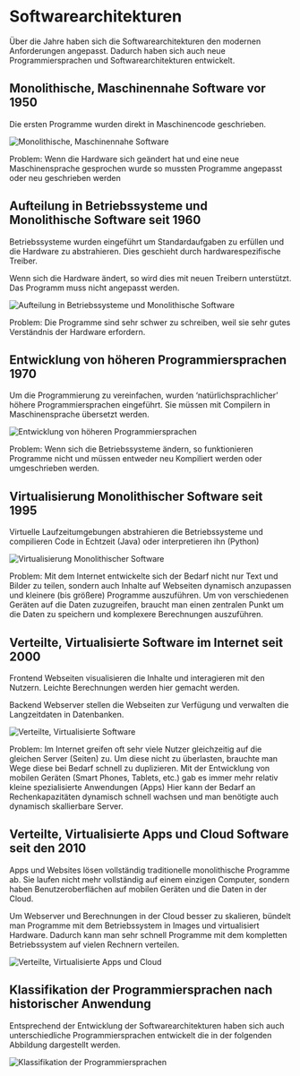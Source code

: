 # Softwarearchitekturen

Über die Jahre haben sich die Softwarearchitekturen den modernen Anforderungen angepasst. Dadurch haben sich auch neue Programmiersprachen und Softwarearchitekturen entwickelt.

## Monolithische, Maschinennahe Software vor 1950

Die ersten Programme wurden direkt in Maschinencode geschrieben.

![Monolithische, Maschinennahe Software](images/software_assembler.png)

Problem: Wenn die Hardware sich geändert  hat und eine neue Maschinensprache gesprochen wurde so mussten  Programme angepasst oder neu  geschrieben werden

## Aufteilung in Betriebssysteme und Monolithische Software seit 1960

Betriebssysteme wurden eingeführt um Standardaufgaben zu erfüllen und die Hardware zu abstrahieren. Dies geschieht durch hardwarespezifische Treiber.

Wenn sich die Hardware ändert, so wird dies mit neuen Treibern unterstützt. Das Programm muss nicht angepasst werden.

![Aufteilung in Betriebssysteme und Monolithische Software](images/software_betriebssysteme.png)

Problem: Die Programme sind sehr schwer zu schreiben, weil sie sehr gutes Verständnis der Hardware erfordern.

## Entwicklung von höheren Programmiersprachen 1970

Um die Programmierung zu vereinfachen, wurden ‘natürlichsprachlicher’ höhere Programmiersprachen eingeführt. Sie müssen mit Compilern in Maschinensprache übersetzt werden.

![Entwicklung von höheren Programmiersprachen](images/software_hoeher.png)

Problem: Wenn sich die Betriebssysteme ändern, so funktionieren Programme nicht und müssen entweder neu Kompiliert werden oder umgeschrieben werden.


## Virtualisierung Monolithischer Software seit 1995

Virtuelle Laufzeitumgebungen abstrahieren die Betriebssysteme und compilieren Code in Echtzeit (Java) oder interpretieren ihn (Python)

![Virtualisierung Monolithischer Software](images/software_virtualisierung.png)

Problem: Mit dem Internet entwickelte sich der Bedarf nicht nur Text und Bilder zu teilen, sondern auch Inhalte auf Webseiten dynamisch anzupassen und kleinere (bis größere) Programme auszuführen. Um von verschiedenen Geräten auf die Daten zuzugreifen, braucht man einen zentralen Punkt um die Daten zu speichern und komplexere Berechnungen auszuführen.

## Verteilte, Virtualisierte Software im Internet seit 2000

Frontend Webseiten visualisieren die Inhalte und interagieren mit den Nutzern. Leichte Berechnungen werden hier gemacht werden.

Backend Webserver stellen  die Webseiten zur Verfügung und verwalten die Langzeitdaten  in Datenbanken.

![Verteilte, Virtualisierte Software](images/software_apps.png)

Problem: Im Internet greifen oft sehr viele Nutzer gleichzeitig auf die gleichen Server (Seiten) zu. Um diese nicht zu überlasten, brauchte man Wege diese bei Bedarf schnell zu duplizieren. Mit der Entwicklung von mobilen Geräten (Smart Phones, Tablets, etc.) gab es immer mehr relativ kleine spezialisierte Anwendungen (Apps)  Hier kann der Bedarf an Rechenkapazitäten dynamisch schnell wachsen und man benötigte auch dynamisch skallierbare Server.


## Verteilte, Virtualisierte Apps und Cloud Software seit den 2010

<!-- ![Alt text](images/software_apps_prob.png) -->

Apps und Websites lösen vollständig traditionelle monolithische Programme ab. Sie laufen nicht mehr vollständig auf einem einzigen Computer, sondern haben Benutzeroberflächen auf mobilen Geräten und die Daten in der Cloud.

Um Webserver und Berechnungen in der Cloud besser zu skalieren, bündelt man Programme mit dem Betriebssystem in Images und virtualisiert Hardware. Dadurch kann man sehr schnell Programme mit dem kompletten Betriebssystem auf vielen Rechnern verteilen.

![Verteilte, Virtualisierte Apps und Cloud](images/software_cloud.png)

## Klassifikation der Programmiersprachen nach historischer Anwendung

Entsprechend der Entwicklung der Softwarearchitekturen haben sich auch unterschiedliche Programmiersprachen entwickelt die in der folgenden Abbildung dargestellt werden.

![Klassifikation der Programmiersprachen](images/software_all.png)
